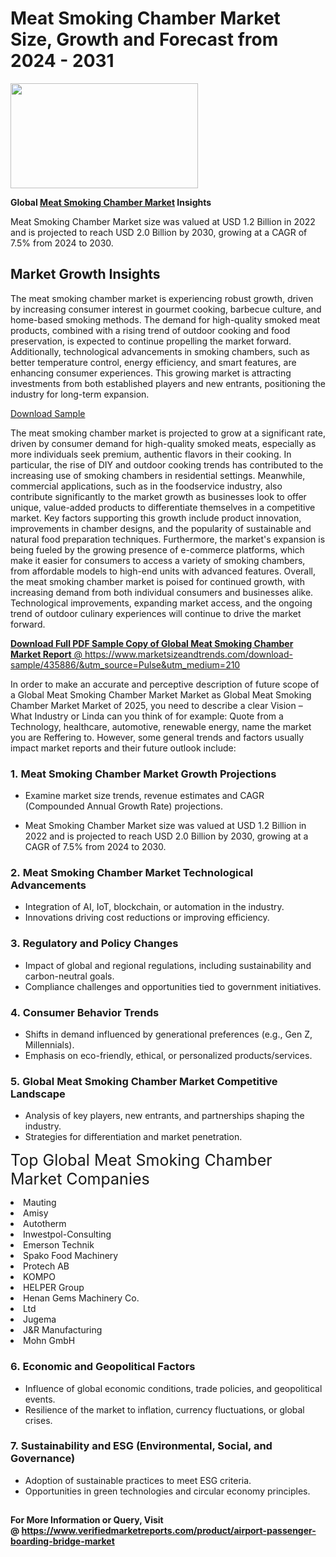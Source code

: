 <H1>Meat Smoking Chamber Market Size, Growth and Forecast from 2024 - 2031</H1><img class="aligncenter size-medium wp-image-584254" src="https://thirdeyenews.in/wp-content/uploads/2024/09/Global-Market-Research-300x168.jpeg" alt="" width="300" height="168" /><p><strong>Global&nbsp;<a href="https://www.marketsizeandtrends.com/download-sample/435886/&amp;utm_source=Pulse&amp;utm_medium=210">Meat Smoking Chamber Market</a> Insights</strong></p><p>Meat Smoking Chamber Market size was valued at USD 1.2 Billion in 2022 and is projected to reach USD 2.0 Billion by 2030, growing at a CAGR of 7.5% from 2024 to 2030.</p><p><h2>Market Growth Insights</h2> <p>The meat smoking chamber market is experiencing robust growth, driven by increasing consumer interest in gourmet cooking, barbecue culture, and home-based smoking methods. The demand for high-quality smoked meat products, combined with a rising trend of outdoor cooking and food preservation, is expected to continue propelling the market forward. Additionally, technological advancements in smoking chambers, such as better temperature control, energy efficiency, and smart features, are enhancing consumer experiences. This growing market is attracting investments from both established players and new entrants, positioning the industry for long-term expansion.</p> <p><a href="https://example.com/sample" target="_blank">Download Sample</a></p> <p>The meat smoking chamber market is projected to grow at a significant rate, driven by consumer demand for high-quality smoked meats, especially as more individuals seek premium, authentic flavors in their cooking. In particular, the rise of DIY and outdoor cooking trends has contributed to the increasing use of smoking chambers in residential settings. Meanwhile, commercial applications, such as in the foodservice industry, also contribute significantly to the market growth as businesses look to offer unique, value-added products to differentiate themselves in a competitive market. Key factors supporting this growth include product innovation, improvements in chamber designs, and the popularity of sustainable and natural food preparation techniques. Furthermore, the market's expansion is being fueled by the growing presence of e-commerce platforms, which make it easier for consumers to access a variety of smoking chambers, from affordable models to high-end units with advanced features. Overall, the meat smoking chamber market is poised for continued growth, with increasing demand from both individual consumers and businesses alike. Technological improvements, expanding market access, and the ongoing trend of outdoor culinary experiences will continue to drive the market forward.</p> <p><a href="https://example.com/get-more" target="_blank"></p><p><span class=""><strong>Download Full PDF Sample Copy of Global Meat Smoking Chamber Market Report</strong> @ <a href="https://www.marketsizeandtrends.com/download-sample/435886/&amp;utm_source=Pulse&amp;utm_medium=210" target="_blank">https://www.marketsizeandtrends.com/download-sample/435886/&amp;utm_source=Pulse&amp;utm_medium=210</a></span></p><p>In order to make an accurate and perceptive description of future scope of a Global&nbsp;Meat Smoking Chamber Market Market as Global&nbsp;Meat Smoking Chamber Market Market of 2025, you need to describe a clear Vision &ndash; What Industry or Linda can you think of for example: Quote from a Technology, healthcare, automotive, renewable energy, name the market you are Reffering to. However, some general trends and factors usually impact market reports and their future outlook include:</p><h3>1.&nbsp;<strong>Meat Smoking Chamber Market Growth Projections</strong></h3><ul><li>Examine market size trends, revenue estimates and CAGR (Compounded Annual Growth Rate) projections.</li><li><p>Meat Smoking Chamber Market size was valued at USD 1.2 Billion in 2022 and is projected to reach USD 2.0 Billion by 2030, growing at a CAGR of 7.5% from 2024 to 2030.</p></li></ul><h3>2.&nbsp;<strong>Meat Smoking Chamber Market Technological Advancements</strong></h3><ul><li>Integration of AI, IoT, blockchain, or automation in the industry.</li><li>Innovations driving cost reductions or improving efficiency.</li></ul><h3>3.&nbsp;<strong>Regulatory and Policy Changes</strong></h3><ul><li>Impact of global and regional regulations, including sustainability and carbon-neutral goals.</li><li>Compliance challenges and opportunities tied to government initiatives.</li></ul><h3>4.&nbsp;<strong>Consumer Behavior Trends</strong></h3><ul><li>Shifts in demand influenced by generational preferences (e.g., Gen Z, Millennials).</li><li>Emphasis on eco-friendly, ethical, or personalized products/services.</li></ul><h3>5.&nbsp;<strong>Global Meat Smoking Chamber Market Competitive Landscape</strong></h3><ul><li>Analysis of key players, new entrants, and partnerships shaping the industry.</li><li>Strategies for differentiation and market penetration.</li></ul><p data-pm-slice="1 1 []"><span style="color: inherit; font-family: inherit; font-size: 25px;">Top Global Meat Smoking Chamber Market Companies</span></p><div class="" data-test-id=""><p><li>Mauting</li><li> Amisy</li><li> Autotherm</li><li> Inwestpol-Consulting</li><li> Emerson Technik</li><li> Spako Food Machinery</li><li> Protech AB</li><li> KOMPO</li><li> HELPER Group</li><li> Henan Gems Machinery Co.</li><li>Ltd</li><li> Jugema</li><li> J&R Manufacturing</li><li> Mohn GmbH</li></p></div><h3>6.&nbsp;<strong>Economic and Geopolitical Factors</strong></h3><ul><li>Influence of global economic conditions, trade policies, and geopolitical events.</li><li>Resilience of the market to inflation, currency fluctuations, or global crises.</li></ul><h3>7.&nbsp;<strong>Sustainability and ESG (Environmental, Social, and Governance)</strong></h3><ul><li>Adoption of sustainable practices to meet ESG criteria.</li><li>Opportunities in green technologies and circular economy principles.</li></ul><h2><strong style="font-size: 14px;">For More Information or Query, Visit @&nbsp;</strong><a style="background-color: #ffffff; font-size: 14px;" href="https://www.marketsizeandtrends.com/report/meat-smoking-chamber-market/" target="_blank">https://www.verifiedmarketreports.com/product/airport-passenger-boarding-bridge-market</a></h2>
